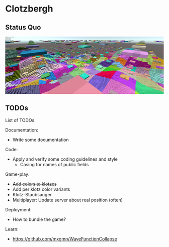 # Clotzbergh

## Status Quo

![Screenshot of the game](doc/game-screen.png)

## TODOs

List of TODOs

Documentation:
- Write some documentation

Code:
- Apply and verify some coding guidelines and style
  - Casing for names of public fields

Game-play:
- ~~Add colors to klotzes~~
- Add per klotz color variants
- Klotz-Staubsauger
- Multiplayer: Update server about real position (often)

Deployment:
- How to bundle the game?

Learn:
- https://github.com/mxgmn/WaveFunctionCollapse
